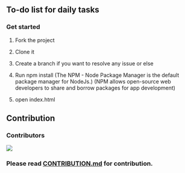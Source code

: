 ## To-do list for daily tasks

### Get started

1. Fork the project

2. Clone it

3. Create a branch if you want to resolve any issue or else

4. Run npm install 
(The NPM - Node Package Manager is the default package manager for NodeJs.)
(NPM allows open-source web developers to share and borrow packages for app development)

5. open index.html

## Contribution

### Contributors

<a href="https://github.com/mnosov622/todo-list/graphs/contributors">
  <img src="https://contrib.rocks/image?repo=mnosov622/todo-list" />
</a>

### Please read [CONTRIBUTION.md](https://github.com/mnosov622/todo-list/blob/master/CONTRIBUTING.md) for contribution.



